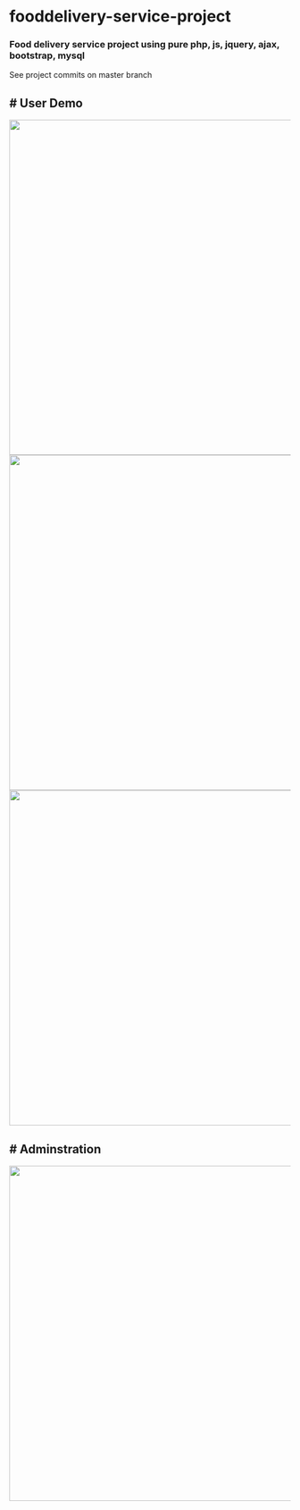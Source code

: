 # fooddelivery-service-project
<h3>Food delivery service project using pure php, js, jquery, ajax, bootstrap, mysql</h3>See project commits on master branch
<h2># User Demo</h2>
<img src="https://user-images.githubusercontent.com/130377420/235922496-cccbc002-7dbe-43ab-ae8a-a8b032fa1d9f.png" width="600px"/>
<img src="https://user-images.githubusercontent.com/130377420/235924150-22ed3d7d-fd78-4c72-a194-dfea47d24206.png" width="600px"/>
<img src="https://user-images.githubusercontent.com/130377420/235925902-55ba65e4-9f42-4fc1-803b-3dfb9ae40e90.png" width="600px"/>
<h2># Adminstration</h2>
<img src="https://user-images.githubusercontent.com/130377420/235926759-94d50126-069d-486f-9abf-c45c2310c019.png" width="600px"/>
